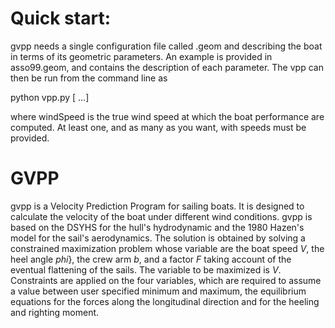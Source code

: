 # Quick start:

gvpp needs a single configuration file called <boatname>.geom and describing
the boat in terms of its geometric parameters. An example is provided in
asso99.geom, and contains the description of each parameter. The vpp can then
be run from the command line as

python vpp.py <boatname> <windSpeed> [<windSpeed> <windSpeed> ...]

where windSpeed is the true wind speed at which the boat performance are
computed. At least one, and as many as you want, with speeds must be provided.

# GVPP 

gvpp is a Velocity Prediction Program for sailing boats. It is designed to
calculate the velocity of the boat under different wind conditions.  gvpp is
based on the DSYHS for the hull's hydrodynamic and the 1980 Hazen's model for
the sail's aerodynamics. The solution is obtained by solving a constrained
maximization problem whose variable are the boat speed *V*, the heel angle
*phi*}, the crew arm *b*, and a factor *F* taking account of the eventual
flattening of the sails. The variable to be maximized is *V*.  Constraints are
applied on the four variables, which are required to assume a value between
user specified minimum and maximum, the equilibrium equations for the forces
along the longitudinal direction and for the heeling and righting moment.



